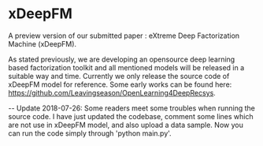 # xDeepFM

A preview version of our submitted paper : eXtreme Deep Factorization Machine (xDeepFM).

As stated previously, we are developing an opensource deep learning based factorization toolkit and all mentioned models will be released in a suitable way and time. Currently we only release the source code of xDeepFM model for reference. Some early works can be found here: https://github.com/Leavingseason/OpenLearning4DeepRecsys.

--
Update 2018-07-26:
Some readers meet some troubles when running the source code. I have just updated the codebase, comment some lines which are not use in xDeepFM model, and also upload a data sample. Now you can run the code simply through 'python main.py'. 
